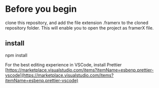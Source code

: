 # Before you begin

 clone this repository, and add the file extension .framerx to the cloned repository folder. This will enable you to open the project as framerX file.

## install

npm install

For the best editing experience in VSCode, install Prettier
[https://marketplace.visualstudio.com/items?itemName=esbenp.prettier-vscode](https://marketplace.visualstudio.com/items?itemName=esbenp.prettier-vscode)